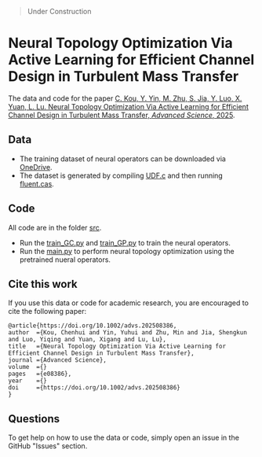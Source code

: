 > Under Construction

# Neural Topology Optimization Via Active Learning for Efficient Channel Design in Turbulent Mass Transfer

The data and code for the paper [C. Kou, Y. Yin, M. Zhu, S. Jia, Y. Luo, X. Yuan, L. Lu. Neural Topology Optimization Via Active Learning for Efficient Channel Design in Turbulent Mass Transfer, *Advanced Science*, 2025](https://doi.org/10.1002/advs.202508386).

## Data
- The training dataset of neural operators can be downloaded via [OneDrive](https://yaleedu-my.sharepoint.com/:f:/g/personal/lu_lu_yale_edu/EusjK0hAu0xJoLTxnrgafIkBSrjlbAd8h2tK_HB7b401nw?e=Zrcuzj).
- The dataset is generated by compiling [UDF.c](data_generation/UDF.c) and then running [fluent.cas](data_generation/fluent.cas).

## Code

All code are in the folder [src](src).
- Run the [train_GC.py](src/train_GC.py) and [train_GP.py](src/train_GP.py) to train the neural operators.
- Run the [main.py](src/main.py) to perform neural topology optimization using the pretrained nueral operators.

## Cite this work

If you use this data or code for academic research, you are encouraged to cite the following paper:
```
@article{https://doi.org/10.1002/advs.202508386,
author  ={Kou, Chenhui and Yin, Yuhui and Zhu, Min and Jia, Shengkun and Luo, Yiqing and Yuan, Xigang and Lu, Lu},
title   ={Neural Topology Optimization Via Active Learning for Efficient Channel Design in Turbulent Mass Transfer},
journal ={Advanced Science},
volume  ={}
pages   ={e08386},
year    ={}
doi     ={https://doi.org/10.1002/advs.202508386}
}
```

## Questions

To get help on how to use the data or code, simply open an issue in the GitHub "Issues" section.
